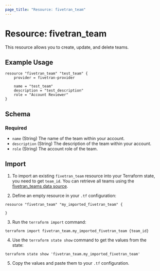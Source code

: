 ```yaml
---
page_title: "Resource: fivetran_team"
---
```


# Resource: fivetran_team

This resource allows you to create, update, and delete teams.

## Example Usage

```hcl
resource "fivetran_team" "test_team" {
    provider = fivetran-provider

    name = "test_team"
    description = "test_description"
    role = "Account Reviewer"
}
```

<!-- schema generated by tfplugindocs -->
## Schema

### Required

- `name` (String) The name of the team within your account.
- `description` (String) The description of the team within your account.
- `role` (String) The account role of the team.

## Import

1. To import an existing `fivetran_team` resource into your Terraform state, you need to get `team_id`. 
You can retrieve all teams using the [fivetran_teams data source](/docs/data-sources/teams).

2. Define an empty resource in your `.tf` configuration:

```hcl
resource "fivetran_team" "my_imported_fivetran_team" {

}
```

3. Run the `terraform import` command:

```
terraform import fivetran_team.my_imported_fivetran_team {team_id}
```

4. Use the `terraform state show` command to get the values from the state:

```
terraform state show 'fivetran_team.my_imported_fivetran_team'
```
5. Copy the values and paste them to your `.tf` configuration.